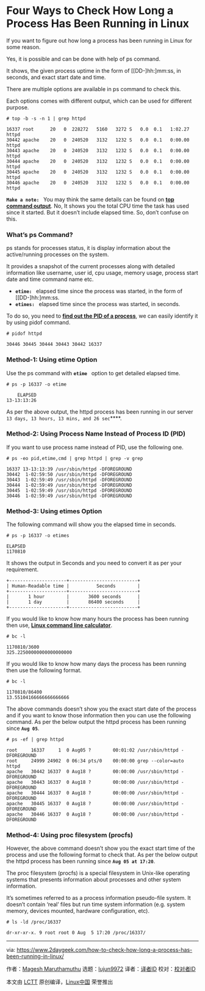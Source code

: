 [#]: collector: (lujun9972)
[#]: translator: ( )
[#]: reviewer: ( )
[#]: publisher: ( )
[#]: url: ( )
[#]: subject: (Four Ways to Check How Long a Process Has Been Running in Linux)
[#]: via: (https://www.2daygeek.com/how-to-check-how-long-a-process-has-been-running-in-linux/)
[#]: author: (Magesh Maruthamuthu https://www.2daygeek.com/author/magesh/)

Four Ways to Check How Long a Process Has Been Running in Linux
======

If you want to figure out how long a process has been running in Linux for some reason.

Yes, it is possible and can be done with help of ps command.

It shows, the given process uptime in the form of [[DD-]hh:]mm:ss, in seconds, and exact start date and time.

There are multiple options are available in ps command to check this.

Each options comes with different output, which can be used for different purpose.

```
# top -b -s -n 1 | grep httpd

16337 root      20   0  228272   5160   3272 S   0.0  0.1   1:02.27 httpd
30442 apache    20   0  240520   3132   1232 S   0.0  0.1   0:00.00 httpd
30443 apache    20   0  240520   3132   1232 S   0.0  0.1   0:00.00 httpd
30444 apache    20   0  240520   3132   1232 S   0.0  0.1   0:00.00 httpd
30445 apache    20   0  240520   3132   1232 S   0.0  0.1   0:00.00 httpd
30446 apache    20   0  240520   3132   1232 S   0.0  0.1   0:00.00 httpd
```

**`Make a note:`**` ` You may think the same details can be found on **[top command output][1]**. No, It shows you the total CPU time the task has used since it started. But it doesn’t include elapsed time. So, don’t confuse on this.

### What’s ps Command?

ps stands for processes status, it is display information about the active/running processes on the system.

It provides a snapshot of the current processes along with detailed information like username, user id, cpu usage, memory usage, process start date and time command name etc.

  * **`etime:`**` ` elapsed time since the process was started, in the form of [[DD-]hh:]mm:ss.
  * **`etimes:`**` ` elapsed time since the process was started, in seconds.



To do so, you need to **[find out the PID of a process][2]**, we can easily identify it by using pidof command.

```
# pidof httpd

30446 30445 30444 30443 30442 16337
```

### Method-1: Using etime Option

Use the ps command with **`etime`**` ` option to get detailed elapsed time.

```
# ps -p 16337 -o etime

    ELAPSED
13-13:13:26
```

As per the above output, the httpd process has been running in our server `13 days, 13 hours, 13 mins, and 26 sec`****.

### Method-2: Using Process Name Instead of Process ID (PID)

If you want to use process name instead of PID, use the following one.

```
# ps -eo pid,etime,cmd | grep httpd | grep -v grep

16337 13-13:13:39 /usr/sbin/httpd -DFOREGROUND
30442  1-02:59:50 /usr/sbin/httpd -DFOREGROUND
30443  1-02:59:49 /usr/sbin/httpd -DFOREGROUND
30444  1-02:59:49 /usr/sbin/httpd -DFOREGROUND
30445  1-02:59:49 /usr/sbin/httpd -DFOREGROUND
30446  1-02:59:49 /usr/sbin/httpd -DFOREGROUND
```

### Method-3: Using etimes Option

The following command will show you the elapsed time in seconds.

```
# ps -p 16337 -o etimes

ELAPSED
1170810
```

It shows the output in Seconds and you need to convert it as per your requirement.

```
+---------------------+-------------------------+
| Human-Readable time |          Seconds        |
+---------------------+-------------------------+
|       1 hour        |       3600 seconds      |
|       1 day         |       86400 seconds     |
+---------------------+-------------------------+
```

If you would like to know how many hours the process has been running then use, **[Linux command line calculator][3]**.

```
# bc -l

1170810/3600
325.22500000000000000000
```

If you would like to know how many days the process has been running then use the following format.

```
# bc -l

1170810/86400
13.55104166666666666666
```

The above commands doesn’t show you the exact start date of the process and if you want to know those information then you can use the following command. As per the below output the httpd process has been running since **`Aug 05`**.

```
# ps -ef | grep httpd

root     16337     1  0 Aug05 ?        00:01:02 /usr/sbin/httpd -DFOREGROUND
root     24999 24902  0 06:34 pts/0    00:00:00 grep --color=auto httpd
apache   30442 16337  0 Aug18 ?        00:00:00 /usr/sbin/httpd -DFOREGROUND
apache   30443 16337  0 Aug18 ?        00:00:00 /usr/sbin/httpd -DFOREGROUND
apache   30444 16337  0 Aug18 ?        00:00:00 /usr/sbin/httpd -DFOREGROUND
apache   30445 16337  0 Aug18 ?        00:00:00 /usr/sbin/httpd -DFOREGROUND
apache   30446 16337  0 Aug18 ?        00:00:00 /usr/sbin/httpd -DFOREGROUND
```

### Method-4: Using proc filesystem (procfs)

However, the above command doesn’t show you the exact start time of the process and use the following format to check that. As per the below output the httpd process has been running since **`Aug 05 at 17:20`**.

The proc filesystem (procfs) is a special filesystem in Unix-like operating systems that presents information about processes and other system information.

It’s sometimes referred to as a process information pseudo-file system. It doesn’t contain ‘real’ files but run time system information (e.g. system memory, devices mounted, hardware configuration, etc).

```
# ls -ld /proc/16337

dr-xr-xr-x. 9 root root 0 Aug  5 17:20 /proc/16337/
```

--------------------------------------------------------------------------------

via: https://www.2daygeek.com/how-to-check-how-long-a-process-has-been-running-in-linux/

作者：[Magesh Maruthamuthu][a]
选题：[lujun9972][b]
译者：[译者ID](https://github.com/译者ID)
校对：[校对者ID](https://github.com/校对者ID)

本文由 [LCTT](https://github.com/LCTT/TranslateProject) 原创编译，[Linux中国](https://linux.cn/) 荣誉推出

[a]: https://www.2daygeek.com/author/magesh/
[b]: https://github.com/lujun9972
[1]: https://www.2daygeek.com/understanding-linux-top-command-output-usage/
[2]: https://www.2daygeek.com/9-methods-to-check-find-the-process-id-pid-ppid-of-a-running-program-in-linux/
[3]: https://www.2daygeek.com/linux-command-line-calculator-bc-calc-qalc-gcalccmd/

